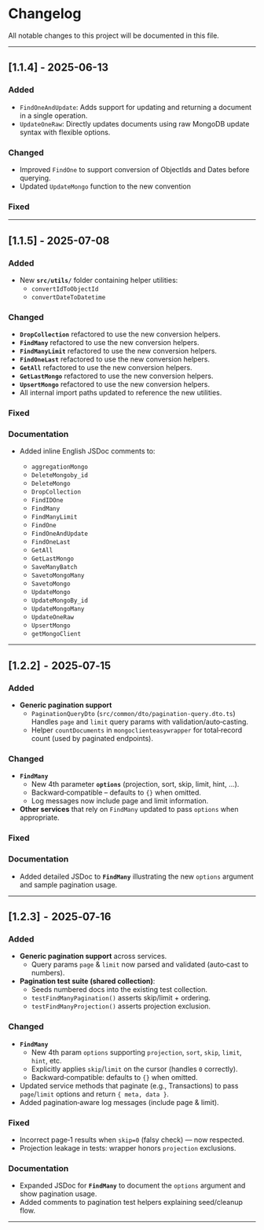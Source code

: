 # Changelog

All notable changes to this project will be documented in this file.

---

## [1.1.4] - 2025-06-13

### Added

- `FindOneAndUpdate`: Adds support for updating and returning a document in a single operation.
- `UpdateOneRaw`: Directly updates documents using raw MongoDB update syntax with flexible options.

### Changed

- Improved `FindOne` to support conversion of ObjectIds and Dates before querying.
- Updated `UpdateMongo` function to the new convention

### Fixed

---

## [1.1.5] - 2025-07-08

### Added

- New **`src/utils/`** folder containing helper utilities:
  - `convertIdToObjectId`
  - `convertDateToDatetime`

### Changed

- **`DropCollection`** refactored to use the new conversion helpers.
- **`FindMany`** refactored to use the new conversion helpers.
- **`FindManyLimit`** refactored to use the new conversion helpers.
- **`FindOneLast`** refactored to use the new conversion helpers.
- **`GetAll`** refactored to use the new conversion helpers.
- **`GetLastMongo`** refactored to use the new conversion helpers.
- **`UpsertMongo`** refactored to use the new conversion helpers.
- All internal import paths updated to reference the new utilities.

### Fixed

### Documentation

- Added inline English JSDoc comments to:

  - `aggregationMongo`
  - `DeleteMongoby_id`
  - `DeleteMongo`
  - `DropCollection`
  - `FindIDOne`
  - `FindMany`
  - `FindManyLimit`
  - `FindOne`
  - `FindOneAndUpdate`
  - `FindOneLast`
  - `GetAll`
  - `GetLastMongo`
  - `SaveManyBatch`
  - `SavetoMongoMany`
  - `SavetoMongo`
  - `UpdateMongo`
  - `UpdateMongoBy_id`
  - `UpdateMongoMany`
  - `UpdateOneRaw`
  - `UpsertMongo`
  - `getMongoClient`

---

## [1.2.2]  ‑  2025‑07‑15

### Added

- **Generic pagination support**
  - `PaginationQueryDto` (`src/common/dto/pagination-query.dto.ts`)  
    Handles `page` and `limit` query params with validation/auto‑casting.
  - Helper `countDocuments` in `mongoclienteasywrapper` for total‑record count (used by paginated endpoints).

### Changed

- **`FindMany`**
  - New 4th parameter **`options`** (projection, sort, skip, limit, hint, …).
  - Backward‑compatible – defaults to `{}` when omitted.
  - Log messages now include page and limit information.
- **Other services** that rely on `FindMany` updated to pass `options` when appropriate.

### Fixed

### Documentation

- Added detailed JSDoc to **`FindMany`** illustrating the new `options` argument and sample pagination usage.

---

## [1.2.3]  ‑  2025‑07‑16

### Added

- **Generic pagination support** across services.
  - Query params `page` & `limit` now parsed and validated (auto‑cast to numbers).
- **Pagination test suite (shared collection)**:
  - Seeds numbered docs into the existing test collection.
  - `testFindManyPagination()` asserts skip/limit + ordering.
  - `testFindManyProjection()` asserts projection exclusion.

### Changed

- **`FindMany`**
  - New 4th param `options` supporting `projection`, `sort`, `skip`, `limit`, `hint`, etc.
  - Explicitly applies `skip`/`limit` on the cursor (handles `0` correctly).
  - Backward‑compatible: defaults to `{}` when omitted.
- Updated service methods that paginate (e.g., Transactions) to pass `page`/`limit` options and return `{ meta, data }`.
- Added pagination‑aware log messages (include page & limit).

### Fixed

- Incorrect page‑1 results when `skip=0` (falsy check) — now respected.
- Projection leakage in tests: wrapper honors `projection` exclusions.

### Documentation

- Expanded JSDoc for **`FindMany`** to document the `options` argument and show pagination usage.
- Added comments to pagination test helpers explaining seed/cleanup flow.

---
